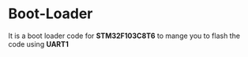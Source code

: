 # Boot-Loader
It is a boot loader code for __STM32F103C8T6__ to mange you to flash the code using __UART1__
